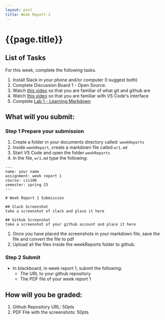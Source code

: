 ```yaml
---
layout: post
title: Week Report 1
---
```

# {{page.title}}

## List of Tasks
For this week, complete the following tasks.

1. Install Slack in your phone and/or computer (I suggest both)
2. Complete Discussion Board 1 - Open Source.
3. Watch [this video](https://www.youtube.com/watch?v=wpISo9TNjfU) so that you are familiar of what git and github are
4. Watch [this video](https://www.youtube.com/watch?v=B-s71n0dHUk) so that you are familiar with VS Code's interface
5. Complete [Lab 1 - Learning Markdown](https://cis106.com/labs/lab1/) 


## What will you submit:
### Step 1 Prepare your submission
1. Create a folder in your documents directory called: `weekReports`
2. Inside `weekReport`, create a markdown file called `wr1.md`
3. Start VS Code and open the folder `weekReports`
4. In the file, `wr1.md` type the following:
   
```
---
name: your name
assignment: week report 1
course: cis106
semester: spring 23
---

# Week Report 1 Submission

## Slack Screenshot
take a screenshot of slack and place it here

## Github Screenshot
take a screenshot of your github account and place it here
```
1. Once you have placed the screenshots in your markdown file, save the file and convert the file to pdf
2. Upload all the files inside the weekReports folder to github.

### Step 2 Submit
* In blackboard, in week report 1, submit the following:
  * The URL to your github repository
  * The PDF file of your week report 1

## How will you be graded:
1. Github Repository URL: 50pts
2. PDF File with the screenshots: 50pts

